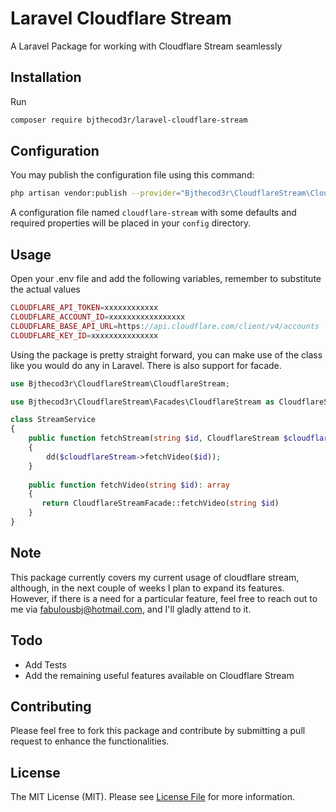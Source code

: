 # Laravel Cloudflare Stream

A Laravel Package for working with Cloudflare Stream seamlessly

## Installation

Run
```bash
composer require bjthecod3r/laravel-cloudflare-stream
```

## Configuration

You may publish the configuration file using this command:

```bash
php artisan vendor:publish --provider="Bjthecod3r\CloudflareStream\CloudflareStreamServiceProvider"
```

A configuration file named `cloudflare-stream` with some defaults and required properties will be placed in your `config` directory.


## Usage

Open your .env file and add the following variables, remember to substitute the actual values

```php
CLOUDFLARE_API_TOKEN=xxxxxxxxxxxx
CLOUDFLARE_ACCOUNT_ID=xxxxxxxxxxxxxxxxx
CLOUDFLARE_BASE_API_URL=https://api.cloudflare.com/client/v4/accounts
CLOUDFLARE_KEY_ID=xxxxxxxxxxxxxxx
```

Using the package is pretty straight forward, you can make use of the class like you would do any in Laravel. There is also support for facade.

```php
use Bjthecod3r\CloudflareStream\CloudflareStream;

use Bjthecod3r\CloudflareStream\Facades\CloudflareStream as CloudflareStreamFacade;

class StreamService
{
    public function fetchStream(string $id, CloudflareStream $cloudflareStream)
    {
        dd($cloudflareStream->fetchVideo($id));
    }
    
    public function fetchVideo(string $id): array
    {
       return CloudflareStreamFacade::fetchVideo(string $id)
    }
}
```

## Note
This package currently covers my current usage of cloudflare stream, although, in the next couple of weeks I plan to expand its features.
However, if there is a need for a particular feature, feel free to reach out to me via [fabulousbj@hotmail.com](mailto:fabulousbj@hotmail.com), and I'll 
gladly attend to it.

## Todo

* Add Tests
* Add the remaining useful features available on Cloudflare Stream

## Contributing

Please feel free to fork this package and contribute by submitting a pull request to enhance the functionalities.


## License

The MIT License (MIT). Please see [License File](LICENSE.md) for more information.
